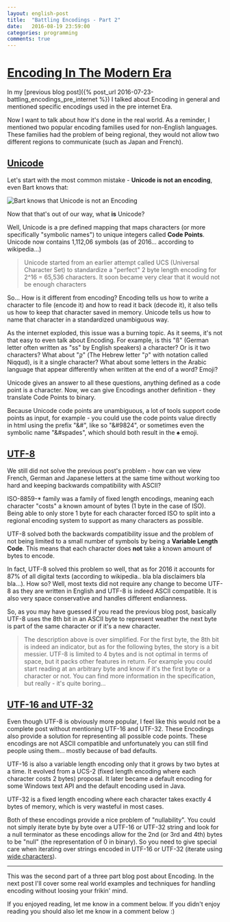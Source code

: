 ```yaml
---
layout: english-post
title:  "Battling Encodings - Part 2"
date:   2016-08-19 23:59:00
categories: programming
comments: true
---
```


<a name="Title">[Encoding In The Modern Era](#Title)
===================================

In my [previous blog post]({% post_url 2016-07-23-battling_encodings_pre_internet %}) I talked about Encoding in general and mentioned specific encodings used in the pre internet Era.

Now I want to talk about how it's done in the real world. As a reminder, I mentioned two popular encoding families used for non-English languages. These families had the problem of being regional, they would not allow two different regions to communicate (such as Japan and French).

<a name="Unicode">[Unicode](#Unicode)
-------------

Let's start with the most common mistake - **Unicode is not an encoding**, even Bart knows that:

![Bart knows that Unicode is not an Encoding]({{site-url}}/assets/bart_writes_unicode_not_encoding.jpg)

Now that that's out of our way, what **is** Unicode?

Well, Unicode is a pre defined mapping that maps characters (or more specifically "symbolic names") to unique integers called **Code Points**.  Unicode now contains 1,112,06 symbols (as of 2016... according to wikipedia...)

> Unicode started from an earlier attempt called UCS (Universal Character Set) to standardize a "perfect" 2 byte length encoding for 2^16 = 65,536 characters. It soon became very clear that it would not be enough characters

So... How is it different from encoding? Encoding tells us how to write a character to file (encode it) and how to read it back (decode it), it also tells us how to keep that character saved in memory. Unicode tells us how to name that character in a standardized unambiguous way.

As the internet exploded, this issue was a burning topic. As it seems, it's not that easy to even talk about Encoding. For example, is this "ß" (German letter often written as "ss" by English speakers) a character? Or is it two characters? What about "קֻ" (The Hebrew letter "ק" with notation called Niqqud), is it a single character? What about some letters in the Arabic language that appear differently when written at the end of a word? Emoji?

Unicode gives an answer to all these questions, anything defined as a code point is a character. Now, we can give Encodings another definition - they translate Code Points to binary.

Because Unicode code points are unambiguous, a lot of tools support code points as input, for example - you could use the code points value directly in html using the prefix "&#",  like so "&#9824", or sometimes even the symbolic name "&#spades", which should both result in the :spades: emoji.

<a name="UTF-8">[UTF-8](#UTF-8)
-------------

We still did not solve the previous post's problem - how can we view French, German and Japanese letters at the same time without working too hard and keeping backwards compatibility with ASCII?

ISO-8859-* family was a family of fixed length encodings, meaning each character "costs" a known amount of bytes (1 byte in the case of ISO).  Being able to only store 1 byte for each character forced ISO to split into a regional encoding system to support as many characters as possible.

UTF-8 solved both the backwards compatibility issue and the problem of not being limited to a small number of symbols by being a **Variable Length Code**. This means that each character does **not** take a known amount of bytes to encode.

In fact, UTF-8 solved this problem so well, that as for 2016 it accounts for 87% of all digital texts (according to wikipedia.. bla bla disclaimers bla bla...). How so? Well, most texts did not require any change to become UTF-8 as they are written in English and UTF-8 is indeed ASCII compatible. It is also very space conservative and handles different endianness.

So, as you may have guessed if you read the previous blog post, basically UTF-8 uses the 8th bit in an ASCII byte to represent weather the next byte is part of the same character or if it's a new character.

> The description above is over simplified. For the first byte, the 8th bit is indeed an indicator, but as for the following bytes, the story is a bit messier. UTF-8 is limited to 4 bytes and is not optimal in terms of space, but it packs other features in return. For example you could start reading at an arbitrary byte and know if it's the first byte or a character or not. You can find more information in the specification, but really - it's quite boring...

<a name="UTF-16_UTF-32">[UTF-16 and UTF-32](#UTF-16_UTF-32)
-------------

Even though UTF-8 is obviously more popular, I feel like this would not be a complete post without mentioning UTF-16 and UTF-32. These Encodings also provide a solution for representing all possible code points. These encodings are not ASCII compatible and unfortunately you can still find people using them... mostly because of bad defaults.

UTF-16 is also a variable length encoding only that it grows by two bytes at a time. It evolved from a UCS-2 (fixed length encoding where each character costs 2 bytes) proposal. It later became a default encoding for some Windows text API and the default encoding used in Java.

UTF-32 is a fixed length encoding where each character takes exactly 4 bytes of memory, which is very wasteful in most cases.

Both of these encodings provide a nice problem of "nullability". You could not simply iterate byte by byte over a UTF-16 or UTF-32 string and look for a null terminator as these encodings allow for the 2nd (or 3rd and 4th) bytes to be "null" (the representation of 0 in binary). So you need to give special care when iterating over strings encoded in UTF-16 or UTF-32 (iterate using [wide characters](https://en.wikipedia.org/wiki/Wide_character)).

----

This was the second part of a three part blog post about Encoding. In the next post I'll cover some real world examples and techniques for handling encoding without loosing your frikin' mind.

If you enjoyed reading, let me know in a comment below. If you didn't enjoy reading you should also let me know in a comment below :)

